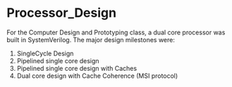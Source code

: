 # Processor_Design
 For the Computer Design and Prototyping class, a dual core processor was built in SystemVerilog.
 The major design milestones were:
 1. SingleCycle Design
 2. Pipelined single core design
 3. Pipelined single core design with Caches
 4. Dual core design with Cache Coherence (MSI protocol)
 
